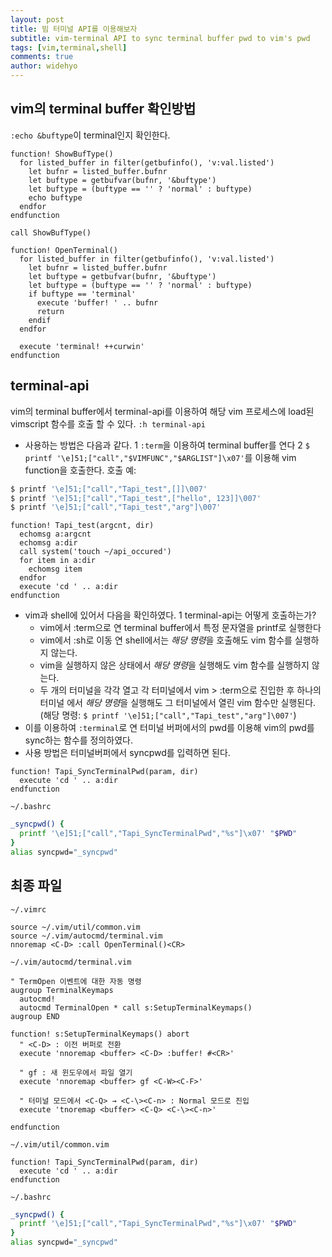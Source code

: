 ```yaml
---
layout: post
title: 빔 터미널 API를 이용해보자
subtitle: vim-terminal API to sync terminal buffer pwd to vim's pwd
tags: [vim,terminal,shell]
comments: true
author: widehyo
---
```


## vim의 terminal buffer 확인방법
`:echo &buftype`이 terminal인지 확인한다.

```vim
function! ShowBufType()
  for listed_buffer in filter(getbufinfo(), 'v:val.listed')
    let bufnr = listed_buffer.bufnr
    let buftype = getbufvar(bufnr, '&buftype')
    let buftype = (buftype == '' ? 'normal' : buftype)
    echo buftype
  endfor
endfunction

call ShowBufType()
```

```vim
function! OpenTerminal()
  for listed_buffer in filter(getbufinfo(), 'v:val.listed')
    let bufnr = listed_buffer.bufnr
    let buftype = getbufvar(bufnr, '&buftype')
    let buftype = (buftype == '' ? 'normal' : buftype)
    if buftype == 'terminal'
      execute 'buffer! ' .. bufnr
      return
    endif
  endfor

  execute 'terminal! ++curwin'
endfunction
```


## terminal-api
vim의 terminal buffer에서 terminal-api를 이용하여 해당 vim 프로세스에 load된 vimscript
   함수를 호출 할 수 있다. `:h terminal-api`
   - 사용하는 방법은 다음과 같다.
     1 `:term`을 이용하여 terminal buffer를 연다
     2 `$ printf '\e]51;["call","$VIMFUNC","$ARGLIST"]\x07'`를 이용해 vim function을
     호출한다. 호출 예:
```bash
$ printf '\e]51;["call","Tapi_test",[]]\007'
$ printf '\e]51;["call","Tapi_test",["hello", 123]]\007'
$ printf '\e]51;["call","Tapi_test","arg"]\007'
```

```vim
function! Tapi_test(argcnt, dir)
  echomsg a:argcnt
  echomsg a:dir
  call system('touch ~/api_occured')
  for item in a:dir
    echomsg item
  endfor
  execute 'cd ' .. a:dir
endfunction
```
  - vim과 shell에 있어서 다음을 확인하였다.
    1 terminal-api는 어떻게 호출하는가?
      - vim에서 :term으로 연 terminal buffer에서 특정 문자열을 printf로 실행한다
      - vim에서 :sh로 이동 연 shell에서는 *해당 명령*을 호출해도 vim 함수를 실행하지 않는다.
      - vim을 실행하지 않은 상태에서 *해당 명령*을 실행해도 vim 함수를 실행하지 않는다.
      - 두 개의 터미널을 각각 열고 각 터미널에서 vim > :term으로 진입한 후 하나의 터미널
      에서 *해당 명령*을 실행해도 그 터미널에서 열린 vim 함수만 실행된다.
      (해당 명령: `$ printf '\e]51;["call","Tapi_test","arg"]\007'`)
  - 이를 이용하여 `:terminal`로 연 터미널 버퍼에서의 pwd를 이용해 vim의 pwd를 sync하는
    함수를 정의하였다.
  - 사용 방법은 터미널버퍼에서 syncpwd를 입력하면 된다.

```vim
function! Tapi_SyncTerminalPwd(param, dir)
  execute 'cd ' .. a:dir
endfunction
```

`~/.bashrc`
```sh
_syncpwd() {
  printf '\e]51;["call","Tapi_SyncTerminalPwd","%s"]\x07' "$PWD"
}
alias syncpwd="_syncpwd"
```



## 최종 파일

`~/.vimrc`
```vim
source ~/.vim/util/common.vim
source ~/.vim/autocmd/terminal.vim
nnoremap <C-D> :call OpenTerminal()<CR>
```

`~/.vim/autocmd/terminal.vim`
```vim
" TermOpen 이벤트에 대한 자동 명령
augroup TerminalKeymaps
  autocmd!
  autocmd TerminalOpen * call s:SetupTerminalKeymaps()
augroup END

function! s:SetupTerminalKeymaps() abort
  " <C-D> : 이전 버퍼로 전환
  execute 'nnoremap <buffer> <C-D> :buffer! #<CR>'

  " gf : 새 윈도우에서 파일 열기
  execute 'nnoremap <buffer> gf <C-W><C-F>'

  " 터미널 모드에서 <C-Q> → <C-\><C-n> : Normal 모드로 진입
  execute 'tnoremap <buffer> <C-Q> <C-\><C-n>'

endfunction
```

`~/.vim/util/common.vim`
```vim
function! Tapi_SyncTerminalPwd(param, dir)
  execute 'cd ' .. a:dir
endfunction
```

`~/.bashrc`
```sh
_syncpwd() {
  printf '\e]51;["call","Tapi_SyncTerminalPwd","%s"]\x07' "$PWD"
}
alias syncpwd="_syncpwd"
```
